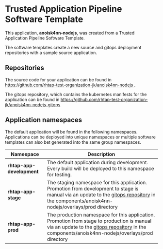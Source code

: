# Trusted Application Pipeline Software Template

This application, **anoisk4nn-nodejs**, was created from a Trusted Application Pipeline Software Template.

The software templates create a new source and gitops deployment repositories with a sample source application. 

## Repositories

The source code for your application can be found in [https://github.com/rhtap-test-organization-jk/anoisk4nn-nodejs ](https://github.com/rhtap-test-organization-jk/anoisk4nn-nodejs ).
 
The gitops repository, which contains the kubernetes manifests for the application can be found in 
[https://github.com/rhtap-test-organization-jk/anoisk4nn-nodejs-gitops ](https://github.com/rhtap-test-organization-jk/anoisk4nn-nodejs-gitops ) 

## Application namespaces 

The default application will be found in the following namespaces. Applications can be deployed into unique namespaces or multiple software templates can also bet generated into the same group namespaces.  

|  Namespace   |  Description   |  
| -------- | -------- |   
| **rhtap-app-development** | The default application during development. Every build will be deployed to this namespace for testing. | 
| **rhtap-app-stage** | The staging namespace for this application. Promotion from development to stage is manual via an update to the [gitops repository](https://github.com/rhtap-test-organization-jk/anoisk4nn-nodejs-gitops ) in the components/anoisk4nn-nodejs/overlays/prod directory |  
| **rhtap-app-prod** | The production namespace for this application. Promotion from stage to production is manual via an update to the [gitops repository](https://github.com/rhtap-test-organization-jk/anoisk4nn-nodejs-gitops ) in the components/anoisk4nn-nodejs/overlays/prod directory | 